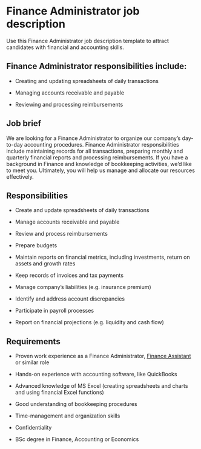 # Finance Administrator job description
Use this Finance Administrator job description template to attract candidates with financial and accounting skills.


## Finance Administrator responsibilities include:
* Creating and updating spreadsheets of daily transactions

* Managing accounts receivable and payable

* Reviewing and processing reimbursements


## Job brief

We are looking for a Finance Administrator to organize our company’s day-to-day accounting procedures.
Finance Administrator responsibilities include maintaining records for all transactions, preparing monthly and quarterly financial reports and processing reimbursements. If you have a background in Finance and knowledge of bookkeeping activities, we’d like to meet you.
Ultimately, you will help us manage and allocate our resources effectively.


## Responsibilities

* Create and update spreadsheets of daily transactions

* Manage accounts receivable and payable

* Review and process reimbursements

* Prepare budgets

* Maintain reports on financial metrics, including investments, return on assets and growth rates

* Keep records of invoices and tax payments

* Manage company’s liabilities (e.g. insurance premium)

* Identify and address account discrepancies

* Participate in payroll processes

* Report on financial projections (e.g. liquidity and cash flow)


## Requirements

* Proven work experience as a Finance Administrator, <a href="https://resources.workable.com/finance-assistant-job-description" target="_blank" rel="noopener">Finance Assistant</a> or similar role

* Hands-on experience with accounting software, like QuickBooks

* Advanced knowledge of MS Excel (creating spreadsheets and charts and using financial Excel functions)

* Good understanding of bookkeeping procedures

* Time-management and organization skills

* Confidentiality

* BSc degree in Finance, Accounting or Economics
